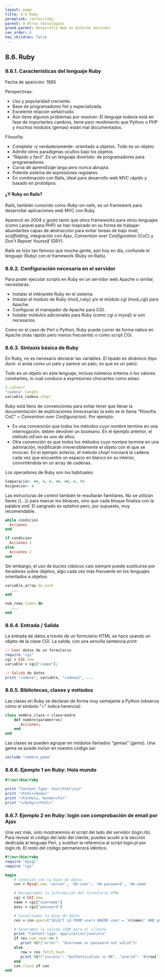 ```yaml
---
layout: page
title: 8.6 Ruby
permalink: /otros/ruby
parent: 8 Otras tecnologías
grand_parent: Desarrollo Web en Entorno Servidor
nav_order: 6
has_children: false
---
```


## 8.6. Ruby

### 8.6.1. Características del lenguaje Ruby

Fecha de aparición: 1995

Perspectivas: 

* Uso y popularidad creciente.
* Base de programadores fiel y especializada.
* Excelente relación señal/ruido.
* Aún tiene algunos problemas por resolver: El lenguaje todavía está en fase de importantes cambios, tiene peor rendimiento que Python o PHP y muchos módulos (gemas) están mal documentados.

Filosofía:

* Completa –y verdaderamente– orientado a objetos. Todo es un objeto.
* Admite otros paradigmas ocultos bajo los objetos. 
* “Rápido y fácil”. Es un lenguaje divertido: de programadores para programadores. 
* Curva de aprendizaje larga pero nunca abrupta.
* Potente sistema de expresiones regulares.
* En combinación con Rails, ideal para desarrollo web MVC rápido y basado en prototipos.

#### ¿Y Ruby on Rails?

Rails, también conocido como *Ruby-on-rails*, es un framework para desarrollar aplicaciones web MVC con Ruby.

Apareció en 2004 y gustó tanto que otros frameworks para otros lenguajes (como Laravel para PHP) se han inspirado en su forma de trabajar: abundantes capas de abstracción para evitar tareas de bajo nivel, *scaffolding*, integración con Ajax, *Convention over Configuration* (CoC) y *Don't Repeat Yourself* (DRY).

Rails se hizo tan famoso que mucha gente, aún hoy en día, confunde el lenguaje (Ruby) con el framework (Ruby on Rails).

### 8.6.2. Configuración necesaria en el servidor

Para poder ejecutar scripts en Ruby en un servidor web Apache o similar, necesitarás:

* Instalar el intérprete Ruby en el sistema.
* Instalar el módulo de Ruby (mod_ruby) y/o el módulo cgi (mod_cgi) para Apache.
* Configurar el manejador de Apache para CGI.
* Instalar módulos adicionales para Ruby (como cgi o mysql) si son necesarios.

Como en el caso de Perl o Python, Ruby puede correr de forma nativa en Apache (más rápido pero menos frecuente) o como script CGI.

### 8.6.3. Sintaxis básica de Ruby

En Ruby, no es necesario declarar las variables. El tipado es dinámico (tipo *duck*: si anda como un pato y parece un pato, es que es un pato).

Todo es un objeto en este lenguaje, incluso números enteros o los valores constantes, lo cual conduce a expresiones chocantes como estas:

```ruby
5.isEven?
"cadena".lenght
variable_cadena.chop!
```

Ruby está lleno de convenciones para evitar tener que llenar la documentación de explicaciones innecesarias (a esto se le llama "filosofía CoC" = *Convention over Configuracion*). Por ejemplo:
* Es una convención que todos los métodos cuyo nombre termine en una interrogación, deben devolver un booleano. En el ejemplo anterior, el método *isEven* es uno de ellos.
* Otra convención es que todos los métodos cuyo nombre termine en una admiración, modificarán irreversiblemente el objeto con el que se invocan. En el ejemplo anterior, el método *chop!* troceará la cadena cada vez que encuentre un espacio en blanco en su interior, convirtiéndola en un array de cadenas.

Los operadores de Ruby son los habituales:

```ruby
Comparación: ==, <, >, <=, >=, =, != 
Asignación: =
```

Las estructuras de control también te resultarán familiares. No se utilizan llaves ({...}) para marcar los bloques, sino que cada bloque finaliza con la palabra *end*. El sangrado es optativo pero, por supuesto, muy recomendable.

```ruby
while condicion 
  Acciones
end

if condicion
  Acciones-1
else 
  Acciones-2
end
```

Sin embargo, el uso de bucles clásicos casi siempre puede sustituirse por iteradores sobre objetos, algo cada vez más frecuente en los lenguajes orientados a objetos:

```ruby
variable_array.do_each
   ...
end

num_rows.times do
   ...
end
```

### 8.6.4. Entrada / Salida

La entrada de datos a través de un formulario HTML se hace usando un objeto de la clase CGI. La salida, con una sencilla sentencia *print*:

```ruby
// Leer datos de un formulario
require "cgi"
cgi = CGI.new
variable = cgi["campo"];

// Salida de datos
print "cadena", variable, "cadena2", ... 
```

### 8.6.5. Bibliotecas, clases y métodos

Las clases en Ruby se declaran de forma muy semejante a Python (observa cómo el símbolo "<" indica herencia):

```ruby
class nombre_clase < clase-madre
    def nombre(parametros)
       Acciones;
    end
end
```

Las clases se pueden agrupar en módulos llamados "gemas" (*gems*). Una gema se puede incluir en nuestro código así:

```ruby
include "nombre_gema"
```

### 8.6.6. Ejemplo 1 en Ruby: Hola mundo

```ruby
#!/usr/bin/ruby

print "Content-Type: text/html\n\n"
print "<html><body>"
print "<h1>Hola, mundo</h1>"
print "</body></html>"
```

### 8.6.7. Ejemplo 2 en Ruby: login con comprobación de email por Ajax

Una vez más, solo mostraremos el script del lado del servidor (login.rb). Para revisar el código del lado del cliente, puedes acudir a la sección dedicada al lenguaje Perl, y sustituir la referencia al script login.pl por login.rb. El resto del código permanecerá idéntico.

```ruby
#!/usr/bin/ruby
require "mysql"
require "cgi"

begin
    # Conexión con la base de datos
    con = Mysql.new 'server', 'db-user', 'db-password', 'db-name'

    # Recuperamos la información del formulario HTML
    cgi = CGI.new
    name = cgi["username"]
    pass = cgi["password"]

    # Consultamos la base de datos
    res = con.query("SELECT id FROM users WHERE user = '#{name}' AND password = '#{pass}'")

    # Generamos la salida JSON para el cliente
    print "Content-type: application/json\n\n"
    if res.num_rows == 0
       print %Q!{"error": "Username or password not valid"}!
    else
       row = res.fetch_hash
       print %Q!{"success": "Authentication is OK", "userid": "#{row['id']}" }!
    end
    con.close if con    
end
```
